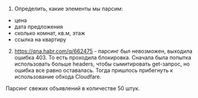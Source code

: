 1. Определить, какие элементы мы парсим:
- цена
- дата предложения
- сколько комнат, кв.м, этаж
- ссылка на квартиру

2. https://qna.habr.com/q/662475 - парсинг был невозможен, выходила ошибка 403.
То есть проходила блокировка. Сначала была попытка использовать больше headers, 
чтобы сымитировать get-запрос, но ошибка все равно оставалась. Тогда пришлось
прибегнуть к использование обхода Cloudfare.

Парсинг свежих объявлений в количестве 50 штук.
